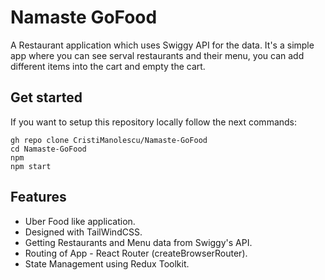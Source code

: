 # Namaste GoFood

A Restaurant application which uses Swiggy API for the data.
It's a simple app where you can see serval restaurants and their menu, you can add different items into the cart and empty the cart.

## Get started

If you want to setup this repository locally follow the next commands:

```
gh repo clone CristiManolescu/Namaste-GoFood
cd Namaste-GoFood
npm
npm start
```

## Features

- Uber Food like application.
- Designed with TailWindCSS.
- Getting Restaurants and Menu data from Swiggy's API.
- Routing of App - React Router (createBrowserRouter).
- State Management using Redux Toolkit.
